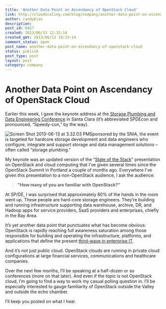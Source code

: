 ```yaml
---
title: 'Another Data Point on Ascendancy of OpenStack Cloud'
link: http://cloudscaling.com/blog/company/another-data-point-on-ascendancy-of-openstack-cloud/
author: randybias
description: 
post_id: 6427
created: 2013/06/13 12:33:14
created_gmt: 2013/06/13 19:33:14
comment_status: open
post_name: another-data-point-on-ascendancy-of-openstack-cloud
status: publish
post_type: post
layout: post
category: company
---
```


# Another Data Point on Ascendancy of OpenStack Cloud

Earlier this week, I gave the keynote address at the [Storage Plumbing and Data Engineering Conference](http://snia.org/spdecon) in Santa Clara (it’s abbreviated SPDEcon and pronounced, “Speedy-con,” by the way).

![Screen Shot 2013-06-13 at 3.32.03 PM](http://www.cloudscaling.com/wp-content/uploads/2013/06/Screen-Shot-2013-06-13-at-3.32.03-PM-300x51.png)Sponsored by the SNIA, the event is targeted for hardcore storage development and data engineers who configure, integrate and support storage and data management solutions – often called “storage plumbing.”

My keynote was an updated version of the “[State of the Stack](http://go.cloudscaling.com/state-of-the-stack-2013)” presentation on OpenStack and cloud computing that I’ve given several times since the OpenStack Summit in Portland a couple of months ago. Everywhere I’ve given this presentation to a non-OpenStack audience, I ask the audience:

> **"How many of you are familiar with OpenStack?"**

At SP/DE, I was surprised that approximately 80% of the hands in the room went up. These people are hard-core storage engineers. They’re building and running infrastructure supporting data warehouse, archive, DR, and Hadoop apps for service providers, SaaS providers and enterprises, chiefly in the Bay Area.

It’s yet another data point that punctuates what has become obvious: OpenStack is rapidly reaching full awareness saturation among those responsible for building and operating the infrastructure, platforms, and applications that define the present [third-wave in enterprise IT](http://www.cloudscaling.com/blog/cloud-computing/the-evolution-of-it-towards-cloud-computing-vmworld/).

And it’s not just public cloud. OpenStack clouds are running in private cloud configurations at large financial services, communications and healthcare companies.

Over the next few months, I’ll be speaking at a half-dozen or so conferences (more on that later). And even if the topic is not OpenStack cloud, I’m going to find a way to work my casual polling question in. I’ll be especially interested to gauge familiarity of OpenStack outside the Valley and outside the echo chamber.

I’ll keep you posted on what I hear.
